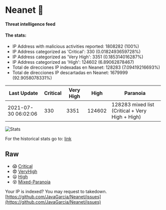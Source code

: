 # Neanet :hocho:
#### Threat intelligence feed
#### The stats:

- IP Address with malicious activities reported: 1808282 (100%)
- IP Address categorized as 'Critical':  330 (0.0182493659728%)
- IP Address categorized as 'Very High':  3351 (0.185314016287%)
- IP Address categorized as 'High':  124602 (6.89062878467)
- Total de direcciones IP indexadas en Neanet:  128283 (7.09419216693%)
- Total de direcciones IP descartadas en Neanet:  1679999 (92.9058078331%)

| Last Update | Critical | Very High | High | Paranoia |
| --- | --- | --- | --- | --- |
| 2021-07-30 06:02:06 | 330 | 3351 | 124602 | 128283 mixed list (Critical + Very High + High)|

![Stats](https://docs.google.com/spreadsheets/d/e/2PACX-1vSnaNMIXVabIpDJjufMlzH7poXnshF3mgd8Is1g9ytUEzVsP5my4Trn8f-xkoLLQ38xpL3HtmUexLo6/pubchart?oid=501124687&format=image)

For the historical stats go to: [link](/stats.csv)
## Raw
- :scream: [Critical](https://raw.githubusercontent.com/JavaGarcia/Neanet/master/blacklists/neanet_critical.txt)
- :fearful: [VeryHigh](https://raw.githubusercontent.com/JavaGarcia/Neanet/master/blacklists/neanet_veryHigh.txtt)
- :frowning: [High](https://raw.githubusercontent.com/JavaGarcia/Neanet/master/blacklists/neanet_high.txt)
- :dizzy_face: [Mixed-Paranoia](https://raw.githubusercontent.com/JavaGarcia/Neanet/master/blacklists/neanet_all.txt)


Your IP is indexed? You may request to takedown. [https://github.com/JavaGarcia/Neanet/issues](https://github.com/JavaGarcia/Neanet/issues)


















































































































































































































































































































































































































































































































































































































































































































































































































































































































































































































































































































































































































































































































































































































































































































































































































































































































































































































































































































































































































































































































































































































































































































































































































































































































































































































































































































































































































































































































































































































































































































































































































































































































































































































































































































































































































































































































































































































































































































































































































































































































































































































































































































































































































































































































































































































































































































































































































































































































































































































































































































































































































































































































































































































































































































































































































































































































































































































































































































































































































































































































































































































































































































































































































































































































































































































































































































































































































































































































































































































































































































































































































































































































































































































































































































































































































































































































































































































































































































































































































































































